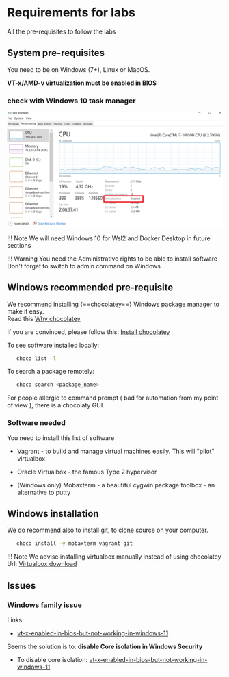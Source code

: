 # Requirements for labs

All the pre-requisites to follow the labs

## System pre-requisites
You need to be on Windows (7+), Linux or MacOS.

**VT-x/AMD-v virtualization must be enabled in BIOS**

### check with Windows 10 task manager
![VTENABLED](../files/other/virtualization_enabled.png "Cloud Computing scope")

!!! Note
    We will need Windows 10 for Wsl2 and Docker Desktop in future sections

!!! Warning
    You need the Administrative rights to be able to install software  
    Don't forget to switch to admin command on Windows

## Windows recommended pre-requisite
We recommend installing {==chocolatey==} Windows package manager to make it easy.  
Read this [Why chocolatey](https://docs.chocolatey.org/en-us/why)

If you are convinced, please follow this: [Install chocolatey]( https://chocolatey.org/courses/installation/installing?method=installing-chocolatey#cmd )

To see software installed locally:
```bash
   choco list -l
```   

To search a package remotely:
```bash
   choco search <package_name>
```

For people allergic to command prompt ( bad for automation from my point of view ), there is a chocolaty GUI.

### Software needed 

You need to install this list of software

* Vagrant - to build and manage virtual machines easily. This will "pilot" virtualbox. 
  
* Oracle Virtualbox - the famous Type 2 hypervisor

* (Windows only) Mobaxterm - a beautiful cygwin package toolbox - an alternative to putty

## Windows installation
We do recommend also to install git, to clone source on your computer.

```bash
   choco install -y mobaxterm vagrant git
```

!!! Note
    We advise installing virtualbox manually instead of using chocolatey  
    Url: [Virtualbox download](https://www.virtualbox.org/wiki/Downloads)

## Issues
### Windows family issue

Links: 
* [vt-x-enabled-in-bios-but-not-working-in-windows-11](https://answers.microsoft.com/en-us/windows/forum/all/vt-x-enabled-in-bios-but-not-working-in-windows-11/50dfaa81-5485-45a6-b803-9124f553f32e?page=2)

Seems the solution is to: **disable Core isolation in Windows Security**

* To disable core isolation: [vt-x-enabled-in-bios-but-not-working-in-windows-11](https://support.microsoft.com/en-us/windows/options-to-optimize-gaming-performance-in-windows-11-a255f612-2949-4373-a566-ff6f3f474613)

